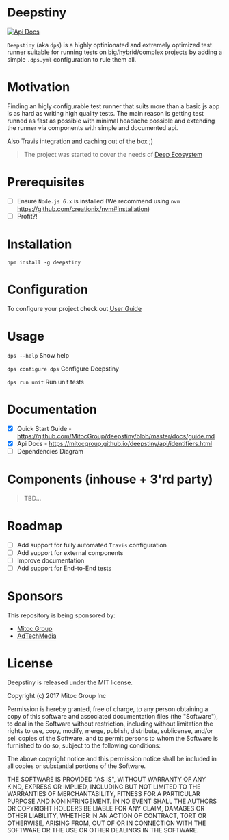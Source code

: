 # Deepstiny

[![Api Docs](https://mitocgroup.github.io/deepstiny/api/badge.svg)](https://mitocgroup.github.io/deepstiny/api/)

`Deepstiny` (aka `dps`) is a highly optinionated and extremely optimized test runner
suitable for running tests on big/hybrid/complex projects by adding a simple `.dps.yml`
configuration to rule them all.

# Motivation

Finding an higly configurable test runner that suits more than a basic js app
is as hard as writing high quality tests. The main reason is getting test runned as fast as possible
with minimal headache possible and extending the runner via components with simple and documented api.

Also Travis integration and caching out of the box ;)

> The project was started to cover the needs of [Deep Ecosystem](https://github.com/MitocGroup/deep-framework)

# Prerequisites

- [ ] Ensure `Node.js 6.x` is installed (We recommend using `nvm` https://github.com/creationix/nvm#installation)
- [ ] Profit?!

# Installation

`npm install -g deepstiny`

# Configuration

To configure your project check out [User Guide](https://github.com/MitocGroup/deepstiny/blob/master/docs/guide.md#configure-repository)

# Usage

`dps --help` Show help

`dps configure dps` Configure Deepstiny

`dps run unit` Run unit tests

# Documentation

- [x] Quick Start Guide - https://github.com/MitocGroup/deepstiny/blob/master/docs/guide.md
- [x] Api Docs - https://mitocgroup.github.io/deepstiny/api/identifiers.html
- [ ] Dependencies Diagram

# Components (inhouse + 3'rd party)

> TBD...

# Roadmap

- [ ] Add support for fully automated `Travis` configuration 
- [ ] Add support for external components
- [ ] Improve documentation
- [ ] Add support for End-to-End tests

# Sponsors

This repository is being sponsored by:

- [Mitoc Group](https://www.mitocgroup.com)
- [AdTechMedia](https://www.adtechmedia.io)

# License

Deepstiny is released under the MIT license.

Copyright (c) 2017 Mitoc Group Inc

Permission is hereby granted, free of charge, to any person obtaining a copy
of this software and associated documentation files (the "Software"), to deal
in the Software without restriction, including without limitation the rights
to use, copy, modify, merge, publish, distribute, sublicense, and/or sell
copies of the Software, and to permit persons to whom the Software is
furnished to do so, subject to the following conditions:

The above copyright notice and this permission notice shall be included in all
copies or substantial portions of the Software.

THE SOFTWARE IS PROVIDED "AS IS", WITHOUT WARRANTY OF ANY KIND, EXPRESS OR
IMPLIED, INCLUDING BUT NOT LIMITED TO THE WARRANTIES OF MERCHANTABILITY,
FITNESS FOR A PARTICULAR PURPOSE AND NONINFRINGEMENT. IN NO EVENT SHALL THE
AUTHORS OR COPYRIGHT HOLDERS BE LIABLE FOR ANY CLAIM, DAMAGES OR OTHER
LIABILITY, WHETHER IN AN ACTION OF CONTRACT, TORT OR OTHERWISE, ARISING FROM,
OUT OF OR IN CONNECTION WITH THE SOFTWARE OR THE USE OR OTHER DEALINGS IN THE
SOFTWARE.


